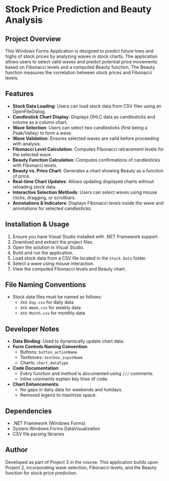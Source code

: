 # Stock Price Prediction and Beauty Analysis

## Project Overview
This Windows Forms Application is designed to predict future lows and highs of stock prices by analyzing waves in stock charts. The application allows users to select valid waves and predict potential price movements based on Fibonacci levels and a computed Beauty function. The Beauty function measures the correlation between stock prices and Fibonacci levels.

## Features
- **Stock Data Loading**: Users can load stock data from CSV files using an OpenFileDialog.
- **Candlestick Chart Display**: Displays OHLC data as candlesticks and volume as a column chart.
- **Wave Selection**: Users can select two candlesticks (first being a Peak/Valley) to form a wave.
- **Wave Validation**: Ensures selected waves are valid before proceeding with analysis.
- **Fibonacci Level Calculation**: Computes Fibonacci retracement levels for the selected wave.
- **Beauty Function Calculation**: Computes confirmations of candlesticks with Fibonacci levels.
- **Beauty vs. Price Chart**: Generates a chart showing Beauty as a function of price.
- **Real-time Chart Updates**: Allows updating displayed charts without reloading stock data.
- **Interactive Selection Methods**: Users can select waves using mouse clicks, dragging, or scrollbars.
- **Annotations & Indicators**: Displays Fibonacci levels inside the wave and annotations for selected candlesticks.

## Installation & Usage
1. Ensure you have Visual Studio installed with .NET Framework support.
2. Download and extract the project files.
3. Open the solution in Visual Studio.
4. Build and run the application.
5. Load stock data from a CSV file located in the `Stock Data` folder.
6. Select a wave using mouse interaction.
7. View the computed Fibonacci levels and Beauty chart.

## File Naming Conventions
- Stock data files must be named as follows:
  - `XXX-Day.csv` for daily data
  - `XXX-Week.csv` for weekly data
  - `XXX-Month.csv` for monthly data

## Developer Notes
- **Data Binding**: Used to dynamically update chart data.
- **Form Controls Naming Convention**:
  - Buttons: `button_actionName`
  - Textboxes: `textbox_inputName`
  - Charts: `chart_dataType`
- **Code Documentation**:
  - Every function and method is documented using `///` comments.
  - Inline comments explain key lines of code.
- **Chart Enhancements**:
  - No gaps in daily data for weekends and holidays.
  - Removed legend to maximize space.

## Dependencies
- .NET Framework (Windows Forms)
- System.Windows.Forms.DataVisualization
- CSV file parsing libraries

## Author
Developed as part of Project 3 in the course. This application builds upon Project 2, incorporating wave selection, Fibonacci levels, and the Beauty function for stock price prediction.

